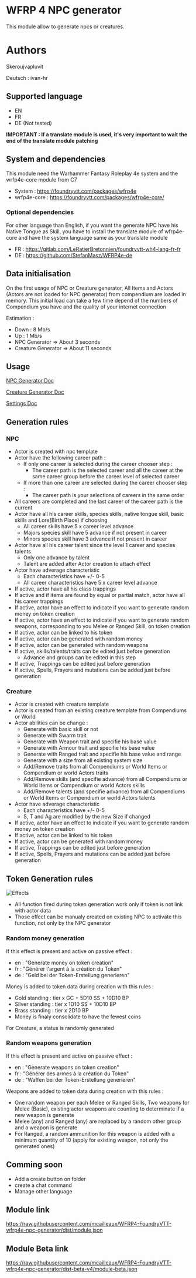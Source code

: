 # WFRP 4 NPC generator

This module allow to generate npcs or creatures.

# Authors

Skeroujvapluvit

Deutsch : ivan-hr

## Supported language

- EN
- FR
- DE (Not tested)

**IMPORTANT : If a translate module is used, it's very important to wait the end of the translate module patching**

## System and dependencies

This module need the Warhammer Fantasy Roleplay 4e system and the wrfp4e-core module from C7

- System : https://foundryvtt.com/packages/wfrp4e
- wrfp4e-core : https://foundryvtt.com/packages/wfrp4e-core/

### Optional dependencies

For other language than English, if you want the generate NPC have his Native Tongue as Skill, you have to install the
translate module of wfrp4e-core and have the system language same as your translate module

- FR : https://gitlab.com/LeRatierBretonnien/foundryvtt-wh4-lang-fr-fr
- DE : https://github.com/StefanMasz/WFRP4e-de

## Data initialisation

On the first usage of NPC or Creature generator, All Items and Actors (Actors are not loaded for NPC generator) from
compendium are loaded in memory. This initial load can take a few time depend of the numbers of Compendium you have and
the quality of your internet connection

Estimation :

- Down : 8 Mb/s
- Up : 1 Mb/s
- NPC Generator => About 3 seconds
- Creature Generator => About 11 seconds

## Usage

[NPC Generator Doc](USAGE-NPC.md)

[Creature Generator Doc](USAGE-CREATURE.md)

[Settings Doc](USAGE-SETTINGS.md)

## Generation rules

### NPC

- Actor is created with npc template
- Actor have the following career path :
  - If only one career is selected during the career chooser step :
    - The career path is the selected career and all the career at the same career group before the career level of
      selected career
  - If more than one career are selected during the career chooser step :
    - The career path is your selections of careers in the same order
- All careers are completed and the last career of the career path is the current
- Actor have all his career skills, species skills, native tongue skill, basic skills and Lore(Birth Place) if choosing
  - All career skills have 5 x career level advance
  - Majors species skill have 5 advance if not present in career
  - Minors species skill have 3 advance if not present in career
- Actor have all his career talent since the level 1 career and species talents
  - Only one advance by talent
  - Talent are added after Actor creation to attach effect
- Actor have adverage characteristic
  - Each characteristics have +/- 0-5
  - All career characteristics have 5 x career level advance
- If active, actor have all his class trappings
- If active and if items are found by equal or partial match, actor have all his career trappings
- If active, actor have an effect to indicate if you want to generate random money on token creation
- If active, actor have an effect to indicate if you want to generate random weapons, corresponding to you Melee or
  Ranged Skill, on token creation
- If active, actor can be linked to his token
- If active, actor can be generated with random money
- If active, actor can be generated with random weapons
- If active, skills/talents/traits can be edited just before generation
  - Advance and groups can be edited in this step
- If active, Trappings can be edited just before generation
- If active, Spells, Prayers and mutations can be added just before generation

### Creature

- Actor is created with creature template
- Actor is created from an existing creature template from Compendiums or World
- Actor abilities can be change :
  - Generate with basic skill or not
  - Generate with Swarm trait
  - Generate with Weapon trait and specifie his base value
  - Generate with Armour trait and specifie his base value
  - Generate with Ranged trait and specifie his base value and range
  - Generate with a size from all existing system size
  - Add/Remove traits from all Compendiums or World Items or Compendium or world Actors traits
  - Add/Remove skills (and specifie advance) from all Compendiums or World Items or Compendium or world Actors skills
  - Add/Remove talents (and specifie advance) from all Compendiums or World Items or Compendium or world Actors talents
- Actor have adverage characteristic
  - Each characteristics have +/- 0-5
  - S, T and Ag are modified by the new Size if changed
- If active, actor have an effect to indicate if you want to generate random money on token creation
- If active, actor can be linked to his token
- If active, actor can be generated with random money
- If active, Trappings can be edited just before generation
- If active, Spells, Prayers and mutations can be added just before generation

## Token Generation rules

![Effects](media/wfrp4e-npc-gen-effects.png)

- All function fired during token generation work only if token is not link with actor data
- Those effect can be manualy created on existing NPC to activate this function, not only by the NPC generator

### Random money generation

If this effect is present and active on passive effect :

- en : "Generate money on token creation"
- fr : "Générer l'argent à la création du Token"
- de : "Geld bei der Token-Erstellung generieren"

Money is added to token data during creation with this rules :

- Gold standing : tier x GC + 5D10 SS + 10D10 BP
- Silver standing : tier x 1D10 SS + 10D10 BP
- Brass standing : tier x 2D10 BP
- Money is finaly consolidate to have the fewest coins

For Creature, a status is randomly generated

### Random weapons generation

If this effect is present and active on passive effect :

- en : "Generate weapons on token creation"
- fr : "Générer des armes à la création du Token"
- de : "Waffen bei der Token-Erstellung generieren"

Weapons are added to token data during creation with this rules :

- One random weapon per each Melee or Ranged Skills, Two weapons for Melee (Basic), existing actor weapons are counting to determinate if a new weapon is generate
- Melee (any) and Ranged (any) are replaced by a random other group and a weapon is generate
- For Ranged, a random ammunition for this weapon is added with a minimum quantity of 10 (apply for existing weapon, not only the generated ones)

## Comming soon

- Add a create button on folder
- create a chat command
- Manage other language

## Module link

https://raw.githubusercontent.com/mcailleaux/WFRP4-FoundryVTT-wfrp4e-npc-generator/dist/module.json

## Module Beta link

https://raw.githubusercontent.com/mcailleaux/WFRP4-FoundryVTT-wfrp4e-npc-generator/dist-beta-v4/module-beta.json
